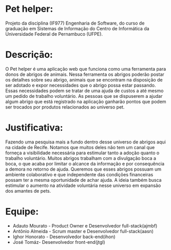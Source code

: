 # Pet helper:
Projeto da disciplina (IF977) Engenharia de Software, do curso de graduação em Sistemas de Informação do Centro de Informática da Universidade Federal de Pernambuco (UFPE).

# Descrição:
O Pet helper é uma aplicação web que funciona como uma ferramenta para donos de abrigos de animais. Nessa ferramenta os abrigos poderão postar os detalhes sobre seu abrigo, animais que se encontram na disposição de ser adotado e expor necessidades que o abrigo possa estar passando. Essas necessidades podem se tratar de uma ajuda de custos a até mesmo um pedido de trabalho voluntário. As pessoas que se dispuserem a ajudar algum abrigo que está registrado na aplicação ganharão pontos que podem ser trocados por produtos relacionados ao universo pet.

# Justificativa:
Fazendo uma pesquisa mais a fundo dentro desse universo de abrigos aqui na cidade de Recife. Notamos que muitos deles não tem um canal que forneça a visibilidade necessária para estimular tanto a adoção quanto o trabalho voluntário. Muitos abrigos trabalham com a divulgação boca a boca, o que acaba por limitar o alcance da informação e por consequência a demora no retorno de ajuda. Queremos que esses abrigos possuam um ambiente colaborativo e que independente das condições financeiras possam ter a mesma oportunidade de achar ajuda. A ideia também busca estimular o aumento na atividade voluntária nesse universo em expansão dos amantes de pets.

# Equipe:
- Adauto Mourato - Product Owner e Desenvolvedor full-stack(ajmbf)
- Antônio Almeida - Scrum master e Desenvolvedor full-stack(aasn)
- Ighor Honorato - Desenvolvedor back-end(ihon)
- José Tomáz- Desenvolvedor front-end(jtgl)
